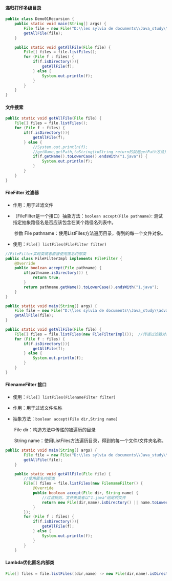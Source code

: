 #### 递归打印多级目录

```Java
public class Demo01Recursion {
    public static void main(String[] args) {
        File file = new File("D:\\les sylvia de documents\\Java_study\\advancedStudy\\src");
        getAllFile(file);
    }

    public static void getAllFile(File file) {
        File[] files = file.listFiles();
        for (File f : files) {
            if(f.isDirectory()){
                getAllFile(f);
            } else {
                System.out.println(f);
            }
        }
    }
}
```

#### 文件搜索

```Java
public static void getAllFile(File file) {
    File[] files = file.listFiles();
    for (File f : files) {
        if(f.isDirectory()){
            getAllFile(f);
        } else {
            //System.out.println(f);
            //getName,getPath,toString(toString return的就是getPath方法)方法均可将f对象转换为字符串
            if(f.getName().toLowerCase().endsWith("1.java")) {
                System.out.println(f);
            }
        }
    }
}
```

#### FileFilter 过滤器

- 作用：用于过滤文件

- （FileFilter是一个接口）抽象方法：`boolean accept(File pathname)`: 测试指定抽象路径名是否应该包含在某个路径名列表中。

  ​	参数 File pathname：使用ListFiles方法遍历目录，得到的每一个文件对象。

- 使用：`File[] listFiles(FileFilter filter)`

```Java
//FileFilter实现类或者直接使用匿名内部类
public class FileFilterImpl implements FileFilter {
    @Override
    public boolean accept(File pathname) {
        if(pathname.isDirectory()) {
            return true;
        }
        return pathname.getName().toLowerCase().endsWith("1.java");
    }
}
```

```Java
public static void main(String[] args) {
    File file = new File("D:\\les sylvia de documents\\Java_study\\advancedStudy\\src");
    getAllFile(file);
}

public static void getAllFile(File file) {
    File[] files = file.listFiles(new FileFilterImpl());  //传递过滤器对象
    for (File f : files) {
        if(f.isDirectory()){
            getAllFile(f);
        } else {
            System.out.println(f);
        }
    }
}
```



#### FilenameFilter 接口

- 使用：`File[] listFiles(FilenameFilter filter)`

- 作用：用于过滤文件名称

- 抽象方法：`boolean accept(File dir,String name)`

  ​		File dir：构造方法中传递的被遍历的目录

  ​		String name：使用ListFiles方法遍历目录，得到的每一个文件/文件夹名称。

```Java
public static void main(String[] args) {
        File file = new File("D:\\les sylvia de documents\\Java_study\\advancedStudy\\src");
        getAllFile(file);
    }

    public static void getAllFile(File file) {
        //使用匿名内部类
        File[] files = file.listFiles(new FilenameFilter() {
            @Override
            public boolean accept(File dir, String name) {
                //过滤规则，文件夹或者以"1.java"结尾的文件
                return new File(dir,name).isDirectory() || name.toLowerCase().endsWith("1.java");
            }
        });
        for (File f : files) {
            if(f.isDirectory()){
                getAllFile(f);
            } else {
                System.out.println(f);
            }
        }
    }
```

#### Lambda优化匿名内部类

```Java
File[] files = file.listFiles((dir,name) -> new File(dir,name).isDirectory() || name.toLowerCase().endsWith("1.java"));
```

